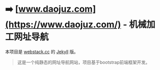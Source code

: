 # ➡️ [www.daojuz.com](https://www.daojuz.com/) - 机械加工网址导航

本项目是 [webstack.cc](https://github.com/WebStackPage/WebStackPage.github.io) 的 [Jekyll](https://jekyllrb.com/) 版。

> 这是一个纯静态的网址导航网站，项目基于bootstrap前端框架开发。


